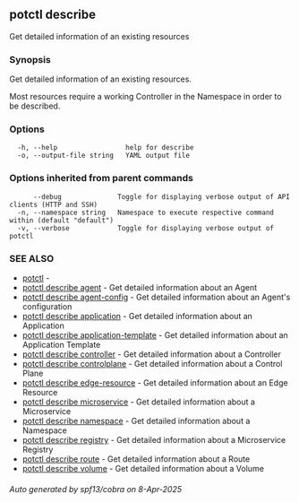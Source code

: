 ## potctl describe

Get detailed information of an existing resources

### Synopsis

Get detailed information of an existing resources.
 
Most resources require a working Controller in the Namespace in order to be described.

### Options

```
  -h, --help                 help for describe
  -o, --output-file string   YAML output file
```

### Options inherited from parent commands

```
      --debug              Toggle for displaying verbose output of API clients (HTTP and SSH)
  -n, --namespace string   Namespace to execute respective command within (default "default")
  -v, --verbose            Toggle for displaying verbose output of potctl
```

### SEE ALSO

* [potctl](potctl.md)	 - 
* [potctl describe agent](potctl_describe_agent.md)	 - Get detailed information about an Agent
* [potctl describe agent-config](potctl_describe_agent-config.md)	 - Get detailed information about an Agent's configuration
* [potctl describe application](potctl_describe_application.md)	 - Get detailed information about an Application
* [potctl describe application-template](potctl_describe_application-template.md)	 - Get detailed information about an Application Template
* [potctl describe controller](potctl_describe_controller.md)	 - Get detailed information about a  Controller
* [potctl describe controlplane](potctl_describe_controlplane.md)	 - Get detailed information about a  Control Plane
* [potctl describe edge-resource](potctl_describe_edge-resource.md)	 - Get detailed information about an Edge Resource
* [potctl describe microservice](potctl_describe_microservice.md)	 - Get detailed information about a  Microservice
* [potctl describe namespace](potctl_describe_namespace.md)	 - Get detailed information about a  Namespace
* [potctl describe registry](potctl_describe_registry.md)	 - Get detailed information about a  Microservice Registry
* [potctl describe route](potctl_describe_route.md)	 - Get detailed information about a  Route
* [potctl describe volume](potctl_describe_volume.md)	 - Get detailed information about a  Volume

###### Auto generated by spf13/cobra on 8-Apr-2025
